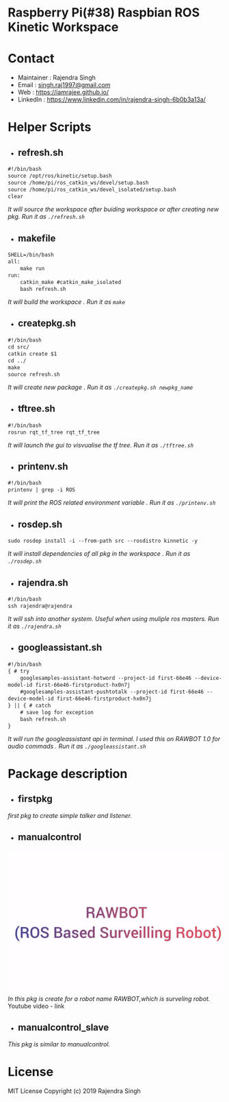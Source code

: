 # Raspberry Pi(#38) Raspbian ROS Kinetic Workspace
# Contact
* Maintainer : Rajendra Singh
* Email  : singh.raj1997@gmail.com
* Web    : https://iamrajee.github.io/
* LinkedIn    : https://www.linkedin.com/in/rajendra-singh-6b0b3a13a/


# Helper Scripts

* ## refresh.sh
```
#!/bin/bash
source /opt/ros/kinetic/setup.bash
source /home/pi/ros_catkin_ws/devel/setup.bash
source /home/pi/ros_catkin_ws/devel_isolated/setup.bash
clear
```
*It will source the workspace after buiding workspace or after creating new pkg. Run it as `./refresh.sh`*

* ## makefile
```
SHELL=/bin/bash
all:
	make run
run:
	catkin_make #catkin_make_isolated
	bash refresh.sh
```
*It will build the workspace . Run it as `make`*

* ## createpkg.sh
```
#!/bin/bash
cd src/
catkin create $1
cd ../
make
source refresh.sh
```
*It will create new package . Run it as `./createpkg.sh newpkg_name`*

* ## tftree.sh
```
#!/bin/bash
rosrun rqt_tf_tree rqt_tf_tree
```
*It will  launch the gui to visvualise the tf tree. Run it as `./tftree.sh`*

* ## printenv.sh
```
#!/bin/bash
printenv | grep -i ROS
```
*It will print the ROS related environment variable . Run it as `./printenv.sh`*

* ## rosdep.sh
```
sudo rosdep install -i --from-path src --rosdistro kinnetic -y
```
*It will install dependencies of all pkg in the workspace . Run it as `./rosdep.sh`*

* ## rajendra.sh
```
#!/bin/bash
ssh rajendra@rajendra
```
*It will ssh into another system. Useful when using muliple ros masters. Run it as `./rajendra.sh`*

* ## googleassistant.sh
```
#!/bin/bash
{ # try
	googlesamples-assistant-hotword --project-id first-66e46 --device-model-id first-66e46-firstproduct-hx0n7j
	#googlesamples-assistant-pushtotalk --project-id first-66e46 --device-model-id first-66e46-firstproduct-hx0n7j
} || { # catch
    # save log for exception
	bash refresh.sh
}
```
*It will run the googleassistant api in terminal. I used this on RAWBOT 1.0 for audio commads . Run it as `./googleassistant.sh`*

# Package description
* ## firstpkg
*first pkg to create simple talker and listener.*

* ## manualcontrol
![RAWBOT](demogif/RAWBOT.gif)
*In this pkg is create for a robot name RAWBOT,which is surveling robot.*\
Youtube video - link

* ## manualcontrol_slave
*This pkg is similar to manualcontrol.*
# License
MIT License
Copyright (c) 2019 Rajendra Singh
